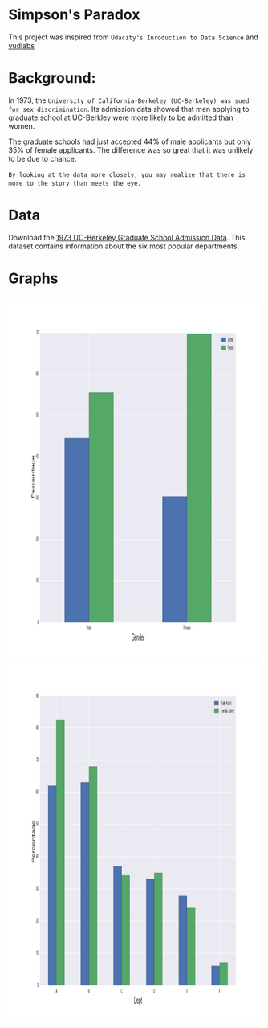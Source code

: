 # Simpson's Paradox

This project was inspired from `Udacity's Inroduction to Data Science` and [vudlabs](http://vudlab.com/simpsons/)

# Background:
In 1973, the `University of California-Berkeley (UC-Berkeley) was sued for sex discrimination`. Its admission data showed that men applying to graduate school at UC-Berkley were more likely to be admitted than women.

The graduate schools had just accepted 44% of male applicants but only 35% of female applicants. The difference was so great that it was unlikely to be due to chance.

`By looking at the data more closely, you may realize that there is more to the story than meets the eye.`

# Data
Download the [1973 UC-Berkeley Graduate School Admission Data](http://www.calvin.edu/~stob/data/Berkeley.csv). This dataset contains information about the six most popular departments.

# Graphs

<img src="https://github.com/adityamehra/Machine-Learning/blob/master/ucberkeley/graphs/graph1.png" width="1080" height="720">

<img src="https://github.com/adityamehra/Machine-Learning/blob/master/ucberkeley/graphs/graph2.png" width="1080" height="720">

